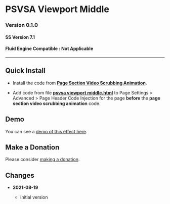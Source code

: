 # PSVSA Viewport Middle

### Version 0.1.0

#### SS Version 7.1

#### Fluid Engine Compatible : Not Applicable

---

## Quick Install

* Install the code from **[Page Section Video Scrubbing Animation][1]**.
  
* Add code from file **[psvsa viewport middle.html][2]** to Page Settings >
  Advanced > Page Header Code Injection for the page **before** the **page
  section video scrubbing animation** code.

## Demo

You can see a [demo of this effect here][3].

## Make a Donation

Please consider [making a donation][4].

## Changes

<!-- * **2022-08-14**

  * fix some spacing issues
  * bumped version to 0.2.0
  -->
* **2021-08-19**

  * initial version

[1]: page%20section%20video%20scrubbing%20animation.html#L1
[2]: psvsa%20viewport%20middle.html#L1
[3]: https://toms-web-consulting-demos.squarespace.com/page-section-video-scrubbing-animation/psvsa-viewport-middle?password=twcdemos
[4]: https://github.com/tomsWebConsulting/twcsl#make-a-donation
